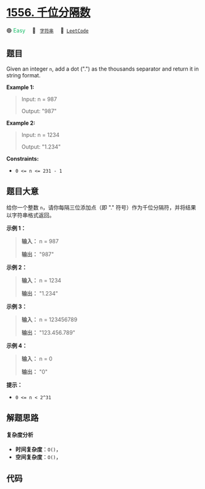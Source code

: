 # [1556. 千位分隔数](https://leetcode.com/problems/thousand-separator)

🟢 <font color=#15bd66>Easy</font>&emsp; 🔖&ensp; [`字符串`](/tag/string.md)&emsp; 🔗&ensp;[`LeetCode`](https://leetcode.com/problems/thousand-separator)

## 题目

Given an integer `n`, add a dot (".") as the thousands separator and return it
in string format.



**Example 1:**

> Input: n = 987
> 
> Output: "987"

**Example 2:**

> Input: n = 1234
> 
> Output: "1.234"

**Constraints:**

  * `0 <= n <= 231 - 1`


## 题目大意

给你一个整数 `n`，请你每隔三位添加点（即 "." 符号）作为千位分隔符，并将结果以字符串格式返回。



**示例 1：**

> 
> 
> 
> 
> 
> **输入：** n = 987
> 
> **输出：** "987"
> 
> 

**示例 2：**

> 
> 
> 
> 
> 
> **输入：** n = 1234
> 
> **输出：** "1.234"
> 
> 

**示例 3：**

> 
> 
> 
> 
> 
> **输入：** n = 123456789
> 
> **输出：** "123.456.789"
> 
> 

**示例 4：**

> 
> 
> 
> 
> 
> **输入：** n = 0
> 
> **输出：** "0"
> 
> 



**提示：**

  * `0 <= n < 2^31`


## 解题思路

#### 复杂度分析

- **时间复杂度**：`O()`，
- **空间复杂度**：`O()`，

## 代码

```javascript

```